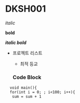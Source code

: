# DKSH001

*italic* 

**bold**

***italic bold***

* 프로젝트 리스트
  * 최적 등교
  
  ### Code Block
  
```
  void main(){
  for(int i = 0; ; i<100; i++){
   sum = sum + 1
   ```
